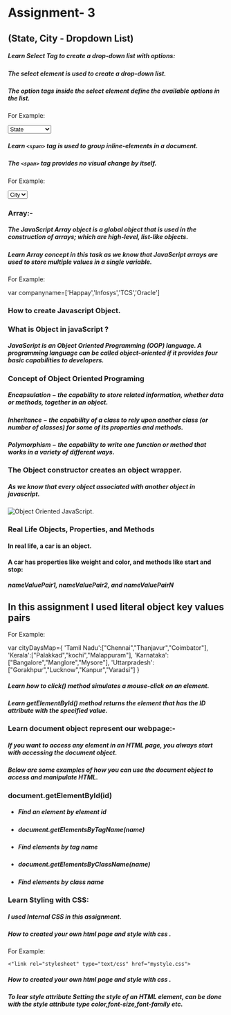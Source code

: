 
# Assignment- 3


## (State, City - Dropdown List)


##### Learn Select Tag to create a drop-down list with options:


##### The select element is used to create a drop-down list.


##### The option tags inside the select element define the available options in the list.







For Example:

<select id="temp" onchange="myfuntion()">
		<option selected="" value="State">State</option>
		<option value="Tamil Nadu" id="city1">Tamil Nadu</option>
		<option value="Kerala" id="city2">Kerala</option>
		<option value="Karnataka" id="city3">Karnataka</option>
		<option value="Uttarpradesh" id="city4">Uttarpradesh</option>
</select>





##### Learn ```<span>``` tag is used to group inline-elements in a document.

##### The ```<span>``` tag provides no visual change by itself.



For Example:

<span><select id="city_select">
		<option value="City">City</option>
</select></span>
 





### Array:-

##### The JavaScript Array object is a global object that is used in the construction of arrays; which are high-level, list-like objects.


##### Learn Array concept in this task as we know that JavaScript arrays are used to store multiple values in a single variable.

 For Example:

 var companyname=['Happay','Infosys','TCS','Oracle']







 ### How to create Javascript Object.


### What is Object in javaScript ?



##### JavaScript is an Object Oriented Programming (OOP) language. A programming language can be called object-oriented if it provides four basic capabilities to developers.

 

 ### Concept of Object Oriented Programing 



##### Encapsulation − the capability to store related information, whether data or methods, together in an object.



##### Inheritance − the capability of a class to rely upon another class (or number of classes) for some of its properties and methods.



##### Polymorphism − the capability to write one function or method that works in a variety of different ways.



### The Object constructor creates an object wrapper.



##### As we know that every object associated with another object in javascript.


![Object Oriented JavaScript.](https://banisd.files.wordpress.com/2014/01/protochain1-e1389963022801.png)

### Real Life Objects, Properties, and Methods

#### In real life, a car is an object.

#### A car has properties like weight and color, and methods like start and stop:


##### nameValuePair1, nameValuePair2, and nameValuePairN


## In this assignment I used literal object key values pairs



For Example:

 var cityDaysMap={
 	'Tamil Nadu':["Chennai","Thanjavur","Coimbator"],
 	'Kerala':["Palakkad","kochi","Malappuram"],
 	'Karnataka': ["Bangalore","Manglore","Mysore"],
 	'Uttarpradesh': ["Gorakhpur","Lucknow","Kanpur","Varadsi"]
 }


##### Learn how to click() method simulates a mouse-click on an element. 

##### Learn getElementById() method returns the element that has the ID attribute with the specified value.



### Learn document object represent our webpage:-


##### If you want to access any element in an HTML page, you always start with accessing the document object.



##### Below are some examples of how you can use the document object to access and manipulate HTML.


### document.getElementById(id)	




- ##### **Find an element by element id**

- ##### **document.getElementsByTagName(name)**

- ##### **Find elements by tag name**

- ##### **document.getElementsByClassName(name)**

- ##### **Find elements by class name**


### Learn Styling with CSS:

##### I used Internal CSS in this assignment.

##### How to created your own html page and style with css .


For Example:

 ```<"link rel="stylesheet" type="text/css" href="mystyle.css">``` 


##### How to created your own html page and style with css .

##### To lear style attribute Setting the style of an HTML element, can be done with the style attribute type color,font-size,font-family etc.


